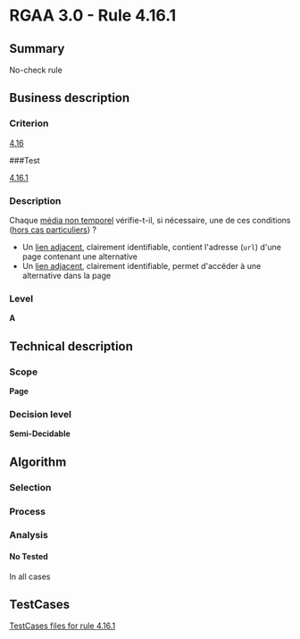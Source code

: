 # RGAA 3.0 -  Rule 4.16.1

## Summary

No-check rule

## Business description

### Criterion

[4.16](http://disic.github.io/rgaa_referentiel_en/RGAA3.0_Criteria_English_version_v1.html#crit-4-16)

###Test

[4.16.1](http://disic.github.io/rgaa_referentiel_en/RGAA3.0_Criteria_English_version_v1.html#test-4-16-1)

### Description

Chaque <a href="http://references.modernisation.gouv.fr/referentiel-technique-0#mMediaNoTemp">m&eacute;dia non temporel</a> v&eacute;rifie-t-il, si n&eacute;cessaire, une de ces conditions (<a href="http://references.modernisation.gouv.fr/referentiel-technique-0#cpCrit4-16" title="Cas particuliers pour le crit&egrave;re 4.16">hors cas particuliers</a>) ? 
 
 *  Un <a href="http://references.modernisation.gouv.fr/referentiel-technique-0#mLienAdj">lien adjacent</a>, clairement identifiable, contient l'adresse (`url`) d'une page contenant une alternative 
 *  Un <a href="http://references.modernisation.gouv.fr/referentiel-technique-0#mLienAdj">lien adjacent</a>, clairement identifiable, permet d'acc&eacute;der &agrave; une alternative dans la page 


### Level

**A**

## Technical description

### Scope

**Page**

### Decision level

**Semi-Decidable**

## Algorithm

### Selection

### Process

### Analysis

#### No Tested 

In all cases



##  TestCases 

[TestCases files for rule 4.16.1](https://github.com/Asqatasun/Asqatasun/tree/master/rules/rules-rgaa3.0/src/test/resources/testcases/rgaa30/Rgaa30Rule041601/) 


